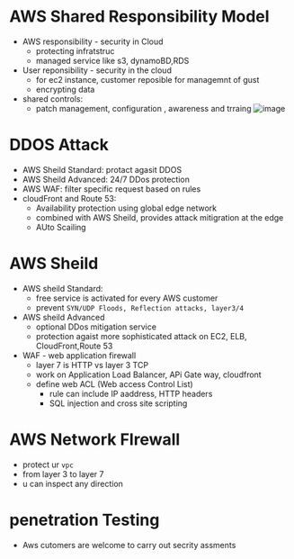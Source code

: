 # AWS Shared Responsibility Model
 - AWS responsibility - security in Cloud
     - protecting infratstruc
     - managed service like s3, dynamoBD,RDS
 - User reponsibility - security in the cloud
     - for ec2 instance, customer reposible for managemnt of gust
     - encrypting data
 - shared controls:
     - patch management, configuration , awareness and trraing
 ![image](https://github.com/NghiaDangTran/AWS-Certified-Cloud-Practitioner-CLF-C01/assets/33323750/57c95550-f3f1-46e5-b9d0-727abb0d1159)

# DDOS Attack
 - AWS Sheild Standard: protact agasit DDOS
 - AWS Sheild Advanced: 24/7 DDos protection
 - AWS WAF: filter specific request based on rules
 - cloudFront and Route 53:
     - Availability protection using global edge network
     - combined with AWS Sheild, provides attack mitigration at the edge
     - AUto Scailing
# AWS Sheild
 - AWS sheild Standard:
     - free service is activated for every AWS customer
     - prevent `SYN/UDP Floods, Reflection attacks, layer3/4`
 - AWS sheild Advanced
     - optional DDos mitigation service
     - protection agaist more sophisticated attack on EC2, ELB, CloudFront,Route 53
 - WAF - web application firewall
     - layer 7 is HTTP vs layer 3 TCP
     - work on Application Load Balancer, APi Gate way, cloudfront
     - define web ACL (Web access Control List)
         - rule can include IP aaddress, HTTP headers
         - SQL injection and cross site scripting
# AWS Network FIrewall
 - protect ur `vpc`
 - from layer 3 to layer 7
 - u can inspect any direction
# penetration Testing
 - Aws cutomers are welcome to carry out secrity assments
